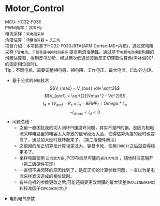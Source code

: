 # Motor_Control

MCU: HC32-F030</br>
PWM频率：20KHz</br>
电流采样：`双电阻采样`</br>
角度估算：`滑膜估算器` + `反正切`</br>
项目介绍：本项目基于HC32-F030J8TA(ARM Cortex-M0+内核)，通过双电阻采样`下管电流`。`下管导通中间时刻采样` 提高电流准确性。通过基于`电机电流模型`构建的滑膜估算器，得到反电动势，经过两次低通滤波后反正切获取估算角(需补偿90°的固定相位延时)。    
Tip：不同电机，需要调整相电感，相电阻，工作电压，最大电流，启动的力矩。
* 基于公式的`弱磁`技术</br>
     $$V_{max} = V_{bus} \div \sqrt3$$
     $$V_{qref} = \sqrt[2]{Vmax^2 - Vd^2}$$
     $$I_d = (V_{qref} - R_s \times I_q - BEMF) \div Omega * L_s$$
     $$-I_{dmax} < I_d < 0$$
* 问题总结：  
    *  之前一直困扰我的切入闭环PI速度环问题，其实不是PI的锅，是因为相电流采样电路里的电容太大导致的信号延迟太高，使得估算角度的延时也变高了，通过加大延时就转起来了。（第二版硬件解决）
    * 之前用的反正切算法计算误差过大，容易卡死，使用`CORDIC`之后就变得稳定多了。
    * 采样电路使用 `正向放大器` ,PCB布线尽可能的`避开大电流` ，铺地时注意隔开（第二版硬件实现）
    * 一直切不进闭环的原因找到了，是反正切的计算参数问题，一直以为是电流采样滤波造成的相位延时。 
    * 有些电机的参数更改之后,可能还需要更改滑膜的最大误差(`MAXLINEARSMC`)和校准因子(`SMCGAIN`)大小   
<details>
<summary>电机电气参数</summary></br> 

| 名称         | 参数    | 单位 | 名称       | 参数 | 单位   |
| ------------ | ------- | ---- | ---------- | ---- | ------ |
| 电机型号     | 42BLF01 |      | 绕组形式   | 星形 |        |
| 传感器电角度 | 120     | °    | 峰值转矩   | 0.18 | Nm     |
| 磁极数       | 8       | 极   | 相数       | 3    | 相     |
| 线电阻       | 1.8     | Ω    | 线电感     | 0.54 | mH     |
| 额定电压     | 24      | V    | 峰值电流   | 4.6  | A      |
| 转矩常数     | 0.042   | Nm/A | 反电势常数 | 4.4  | V/krpm |
| 保持力矩     | 0.063   | Nm   | 转动惯量   | 24   | gcm^2  |
| 输出功率     | 26      | W    | 额定转速   | 4000 | rpm    |
</details>